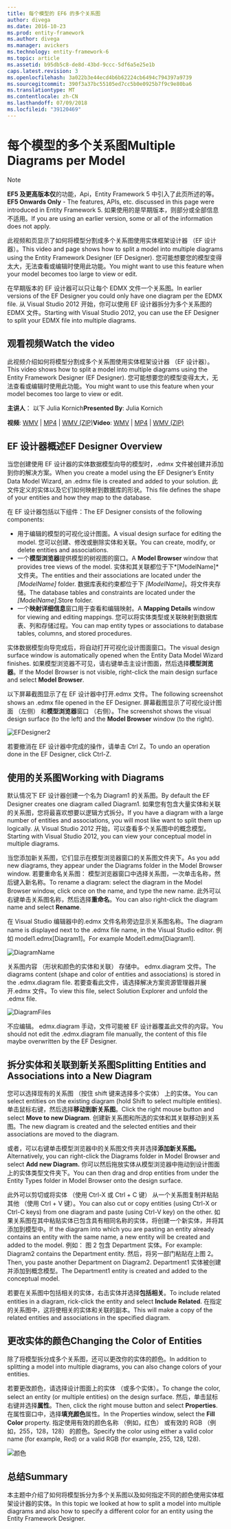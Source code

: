 ```yaml
---
title: 每个模型的 EF6 的多个关系图
author: divega
ms.date: 2016-10-23
ms.prod: entity-framework
ms.author: divega
ms.manager: avickers
ms.technology: entity-framework-6
ms.topic: article
ms.assetid: b95db5c8-de8d-43bd-9ccc-5df6a5e25e1b
caps.latest.revision: 3
ms.openlocfilehash: 3a022b3e44ecd4b6b62224cb6494c794397a9739
ms.sourcegitcommit: 390f3a37bc55105ed7cc5b0e0925b7f9c9e80ba6
ms.translationtype: MT
ms.contentlocale: zh-CN
ms.lasthandoff: 07/09/2018
ms.locfileid: "39120469"
---
```

# <a name="multiple-diagrams-per-model"></a><span data-ttu-id="7a7f6-102">每个模型的多个关系图</span><span class="sxs-lookup"><span data-stu-id="7a7f6-102">Multiple Diagrams per Model</span></span>
> [!NOTE]
> <span data-ttu-id="7a7f6-103">**EF5 及更高版本仅**的功能，Api，Entity Framework 5 中引入了此页所述的等。</span><span class="sxs-lookup"><span data-stu-id="7a7f6-103">**EF5 Onwards Only** - The features, APIs, etc. discussed in this page were introduced in Entity Framework 5.</span></span> <span data-ttu-id="7a7f6-104">如果使用的是早期版本，则部分或全部信息不适用。</span><span class="sxs-lookup"><span data-stu-id="7a7f6-104">If you are using an earlier version, some or all of the information does not apply.</span></span>

<span data-ttu-id="7a7f6-105">此视频和页显示了如何将模型分割成多个关系图使用实体框架设计器 （EF 设计器）。</span><span class="sxs-lookup"><span data-stu-id="7a7f6-105">This video and page shows how to split a model into multiple diagrams using the Entity Framework Designer (EF Designer).</span></span> <span data-ttu-id="7a7f6-106">您可能想要您的模型变得太大，无法查看或编辑时使用此功能。</span><span class="sxs-lookup"><span data-stu-id="7a7f6-106">You might want to use this feature when your model becomes too large to view or edit.</span></span>

<span data-ttu-id="7a7f6-107">在早期版本的 EF 设计器可以只让每个 EDMX 文件一个关系图。</span><span class="sxs-lookup"><span data-stu-id="7a7f6-107">In earlier versions of the EF Designer you could only have one diagram per the EDMX file.</span></span> <span data-ttu-id="7a7f6-108">从 Visual Studio 2012 开始，你可以使用 EF 设计器拆分为多个关系图的 EDMX 文件。</span><span class="sxs-lookup"><span data-stu-id="7a7f6-108">Starting with Visual Studio 2012, you can use the EF Designer to split your EDMX file into multiple diagrams.</span></span>

## <a name="watch-the-video"></a><span data-ttu-id="7a7f6-109">观看视频</span><span class="sxs-lookup"><span data-stu-id="7a7f6-109">Watch the video</span></span>
<span data-ttu-id="7a7f6-110">此视频介绍如何将模型分割成多个关系图使用实体框架设计器 （EF 设计器）。</span><span class="sxs-lookup"><span data-stu-id="7a7f6-110">This video shows how to split a model into multiple diagrams using the Entity Framework Designer (EF Designer).</span></span> <span data-ttu-id="7a7f6-111">您可能想要您的模型变得太大，无法查看或编辑时使用此功能。</span><span class="sxs-lookup"><span data-stu-id="7a7f6-111">You might want to use this feature when your model becomes too large to view or edit.</span></span>

<span data-ttu-id="7a7f6-112">**主讲人**： 以下 Julia Kornich</span><span class="sxs-lookup"><span data-stu-id="7a7f6-112">**Presented By**: Julia Kornich</span></span>

<span data-ttu-id="7a7f6-113">**视频**: [WMV](http://download.microsoft.com/download/5/C/2/5C2B52AB-5532-426F-B078-1E253341B5FA/HDI-ITPro-MSDN-winvideo-multiplediagrams.wmv) | [MP4](http://download.microsoft.com/download/5/C/2/5C2B52AB-5532-426F-B078-1E253341B5FA/HDI-ITPro-MSDN-mp4video-multiplediagrams.m4v) | [WMV (ZIP)](http://download.microsoft.com/download/5/C/2/5C2B52AB-5532-426F-B078-1E253341B5FA/HDI-ITPro-MSDN-winvideo-multiplediagrams.zip)</span><span class="sxs-lookup"><span data-stu-id="7a7f6-113">**Video**: [WMV](http://download.microsoft.com/download/5/C/2/5C2B52AB-5532-426F-B078-1E253341B5FA/HDI-ITPro-MSDN-winvideo-multiplediagrams.wmv) | [MP4](http://download.microsoft.com/download/5/C/2/5C2B52AB-5532-426F-B078-1E253341B5FA/HDI-ITPro-MSDN-mp4video-multiplediagrams.m4v) | [WMV (ZIP)](http://download.microsoft.com/download/5/C/2/5C2B52AB-5532-426F-B078-1E253341B5FA/HDI-ITPro-MSDN-winvideo-multiplediagrams.zip)</span></span>

## <a name="ef-designer-overview"></a><span data-ttu-id="7a7f6-114">EF 设计器概述</span><span class="sxs-lookup"><span data-stu-id="7a7f6-114">EF Designer Overview</span></span>

<span data-ttu-id="7a7f6-115">当您创建使用 EF 设计器的实体数据模型向导的模型时，.edmx 文件被创建并添加到你的解决方案。</span><span class="sxs-lookup"><span data-stu-id="7a7f6-115">When you create a model using the EF Designer’s Entity Data Model Wizard, an .edmx file is created and added to your solution.</span></span> <span data-ttu-id="7a7f6-116">此文件定义的实体以及它们如何映射到数据库的形状。</span><span class="sxs-lookup"><span data-stu-id="7a7f6-116">This file defines the shape of your entities and how they map to the database.</span></span>

<span data-ttu-id="7a7f6-117">在 EF 设计器包括以下组件：</span><span class="sxs-lookup"><span data-stu-id="7a7f6-117">The EF Designer consists of the following components:</span></span>

-   <span data-ttu-id="7a7f6-118">用于编辑的模型的可视化设计图面。</span><span class="sxs-lookup"><span data-stu-id="7a7f6-118">A visual design surface for editing the model.</span></span> <span data-ttu-id="7a7f6-119">您可以创建、修改或删除实体和关联。</span><span class="sxs-lookup"><span data-stu-id="7a7f6-119">You can create, modify, or delete entities and associations.</span></span>
-   <span data-ttu-id="7a7f6-120">一个**模型浏览器**提供模型的树视图的窗口。</span><span class="sxs-lookup"><span data-stu-id="7a7f6-120">A **Model Browser** window that provides tree views of the model.</span></span>  <span data-ttu-id="7a7f6-121">实体和其关联都位于下*\[ModelName\]* 文件夹。</span><span class="sxs-lookup"><span data-stu-id="7a7f6-121">The entities and their associations are located under the *\[ModelName\]* folder.</span></span> <span data-ttu-id="7a7f6-122">数据库表和约束都位于下 *\[ModelName\]*。将文件夹存储。</span><span class="sxs-lookup"><span data-stu-id="7a7f6-122">The database tables and constraints are located under the *\[ModelName\]*.Store folder.</span></span>
-   <span data-ttu-id="7a7f6-123">一个**映射详细信息**窗口用于查看和编辑映射。</span><span class="sxs-lookup"><span data-stu-id="7a7f6-123">A **Mapping Details** window for viewing and editing mappings.</span></span> <span data-ttu-id="7a7f6-124">您可以将实体类型或关联映射到数据库表、列和存储过程。</span><span class="sxs-lookup"><span data-stu-id="7a7f6-124">You can map entity types or associations to database tables, columns, and stored procedures.</span></span> 

<span data-ttu-id="7a7f6-125">实体数据模型向导完成后，将自动打开可视化设计图面窗口。</span><span class="sxs-lookup"><span data-stu-id="7a7f6-125">The visual design surface window is automatically opened when the Entity Data Model Wizard finishes.</span></span> <span data-ttu-id="7a7f6-126">如果模型浏览器不可见，请右键单击主设计图面，然后选择**模型浏览器**。</span><span class="sxs-lookup"><span data-stu-id="7a7f6-126">If the Model Browser is not visible, right-click the main design surface and select **Model Browser**.</span></span>

<span data-ttu-id="7a7f6-127">以下屏幕截图显示了在 EF 设计器中打开.edmx 文件。</span><span class="sxs-lookup"><span data-stu-id="7a7f6-127">The following screenshot shows an .edmx file opened in the EF Designer.</span></span> <span data-ttu-id="7a7f6-128">屏幕截图显示了可视化设计图面 （左侧） 和**模型浏览器**窗口 （右侧）。</span><span class="sxs-lookup"><span data-stu-id="7a7f6-128">The screenshot shows the visual design surface (to the left) and the **Model Browser** window (to the right).</span></span>

![EFDesigner2](~/ef6/media/efdesigner2.png)

<span data-ttu-id="7a7f6-130">若要撤消在 EF 设计器中完成的操作，请单击 Ctrl Z。</span><span class="sxs-lookup"><span data-stu-id="7a7f6-130">To undo an operation done in the EF Designer, click Ctrl-Z.</span></span>

## <a name="working-with-diagrams"></a><span data-ttu-id="7a7f6-131">使用的关系图</span><span class="sxs-lookup"><span data-stu-id="7a7f6-131">Working with Diagrams</span></span>

<span data-ttu-id="7a7f6-132">默认情况下 EF 设计器创建一个名为 Diagram1 的关系图。</span><span class="sxs-lookup"><span data-stu-id="7a7f6-132">By default the EF Designer creates one diagram called Diagram1.</span></span> <span data-ttu-id="7a7f6-133">如果您有包含大量实体和关联的关系图，您将最喜欢想要以逻辑方式拆分。</span><span class="sxs-lookup"><span data-stu-id="7a7f6-133">If you have a diagram with a large number of entities and associations, you will most like want to split them up logically.</span></span> <span data-ttu-id="7a7f6-134">从 Visual Studio 2012 开始，可以查看多个关系图中的概念模型。</span><span class="sxs-lookup"><span data-stu-id="7a7f6-134">Starting with Visual Studio 2012, you can view your conceptual model in multiple diagrams.</span></span>   

<span data-ttu-id="7a7f6-135">当您添加新关系图，它们显示在模型浏览器窗口的关系图文件夹下。</span><span class="sxs-lookup"><span data-stu-id="7a7f6-135">As you add new diagrams, they appear under the Diagrams folder in the Model Browser window.</span></span> <span data-ttu-id="7a7f6-136">若要重命名关系图： 模型浏览器窗口中选择关系图，一次单击名称，然后键入新名称。</span><span class="sxs-lookup"><span data-stu-id="7a7f6-136">To rename a diagram: select the diagram in the Model Browser window, click once on the name, and type the new name.</span></span>  <span data-ttu-id="7a7f6-137">此外可以右键单击关系图名称，然后选择**重命名**。</span><span class="sxs-lookup"><span data-stu-id="7a7f6-137">You can also right-click the diagram name and select **Rename**.</span></span>

<span data-ttu-id="7a7f6-138">在 Visual Studio 编辑器中的.edmx 文件名称旁边显示关系图名称。</span><span class="sxs-lookup"><span data-stu-id="7a7f6-138">The diagram name is displayed next to the .edmx file name, in the Visual Studio editor.</span></span> <span data-ttu-id="7a7f6-139">例如 model1.edmx\[Diagram1\]。</span><span class="sxs-lookup"><span data-stu-id="7a7f6-139">For example Model1.edmx\[Diagram1\].</span></span>

![DiagramName](~/ef6/media/diagramname.png)

<span data-ttu-id="7a7f6-141">关系图内容 （形状和颜色的实体和关联） 存储中。 edmx.diagram 文件。</span><span class="sxs-lookup"><span data-stu-id="7a7f6-141">The diagrams content (shape and color of entities and associations) is stored in the .edmx.diagram file.</span></span> <span data-ttu-id="7a7f6-142">若要查看此文件，请选择解决方案资源管理器并展开.edmx 文件。</span><span class="sxs-lookup"><span data-stu-id="7a7f6-142">To view this file, select Solution Explorer and unfold the .edmx file.</span></span> 

![DiagramFiles](~/ef6/media/diagramfiles.png)

<span data-ttu-id="7a7f6-144">不应编辑。 edmx.diagram 手动，文件可能被 EF 设计器覆盖此文件的内容。</span><span class="sxs-lookup"><span data-stu-id="7a7f6-144">You should not edit the .edmx.diagram file manually, the content of this file maybe overwritten by the EF Designer.</span></span>
 
## <a name="splitting-entities-and-associations-into-a-new-diagram"></a><span data-ttu-id="7a7f6-145">拆分实体和关联到新关系图</span><span class="sxs-lookup"><span data-stu-id="7a7f6-145">Splitting Entities and Associations into a New Diagram</span></span>

<span data-ttu-id="7a7f6-146">您可以选择现有的关系图 （按住 shift 键来选择多个实体） 上的实体。</span><span class="sxs-lookup"><span data-stu-id="7a7f6-146">You can select entities on the existing diagram (hold Shift to select multiple entities).</span></span> <span data-ttu-id="7a7f6-147">单击鼠标右键，然后选择**移动到新关系图**。</span><span class="sxs-lookup"><span data-stu-id="7a7f6-147">Click the right mouse button and select **Move to new Diagram**.</span></span> <span data-ttu-id="7a7f6-148">创建新关系图和所选的实体和其关联移动到关系图。</span><span class="sxs-lookup"><span data-stu-id="7a7f6-148">The new diagram is created and the selected entities and their associations are moved to the diagram.</span></span>

<span data-ttu-id="7a7f6-149">或者，可以右键单击模型浏览器中的关系图文件夹并选择**添加新关系图。**</span><span class="sxs-lookup"><span data-stu-id="7a7f6-149">Alternatively, you can right-click the Diagrams folder in Model Browser and select **Add new Diagram.**</span></span> <span data-ttu-id="7a7f6-150">你可以然后拖放实体从模型浏览器中拖动到设计图面上的实体类型文件夹下。</span><span class="sxs-lookup"><span data-stu-id="7a7f6-150">You can then drag and drop entities from under the Entity Types folder in Model Browser onto the design surface.</span></span>

<span data-ttu-id="7a7f6-151">此外可以剪切或将实体 （使用 Ctrl-X 或 Ctrl + C 键） 从一个关系图复制并粘贴其他 （使用 Ctrl + V 键）。</span><span class="sxs-lookup"><span data-stu-id="7a7f6-151">You can also cut or copy entities (using Ctrl-X or Ctrl-C keys) from one diagram and paste (using Ctrl-V key) on the other.</span></span> <span data-ttu-id="7a7f6-152">如果关系图在其中粘贴实体已包含具有相同名称的实体，将创建一个新实体，并将其添加到模型中。</span><span class="sxs-lookup"><span data-stu-id="7a7f6-152">If the diagram into which you are pasting an entity already contains an entity with the same name, a new entity will be created and added to the model.</span></span>  <span data-ttu-id="7a7f6-153">例如： 图 2 包含 Department 实体。</span><span class="sxs-lookup"><span data-stu-id="7a7f6-153">For example: Diagram2 contains the Department entity.</span></span> <span data-ttu-id="7a7f6-154">然后，将另一部门粘贴在上图 2。</span><span class="sxs-lookup"><span data-stu-id="7a7f6-154">Then, you paste another Department on Diagram2.</span></span> <span data-ttu-id="7a7f6-155">Department1 实体被创建并添加到概念模型。</span><span class="sxs-lookup"><span data-stu-id="7a7f6-155">The Department1 entity is created and added to the conceptual model.</span></span>   

<span data-ttu-id="7a7f6-156">若要在关系图中包括相关的实体，右击实体并选择**包括相关**。</span><span class="sxs-lookup"><span data-stu-id="7a7f6-156">To include related entities in a diagram, rick-click the entity and select **Include Related**.</span></span> <span data-ttu-id="7a7f6-157">在指定的关系图中，这将使相关的实体和关联的副本。</span><span class="sxs-lookup"><span data-stu-id="7a7f6-157">This will make a copy of the related entities and associations in the specified diagram.</span></span>

## <a name="changing-the-color-of-entities"></a><span data-ttu-id="7a7f6-158">更改实体的颜色</span><span class="sxs-lookup"><span data-stu-id="7a7f6-158">Changing the Color of Entities</span></span>

<span data-ttu-id="7a7f6-159">除了将模型拆分成多个关系图，还可以更改你的实体的颜色。</span><span class="sxs-lookup"><span data-stu-id="7a7f6-159">In addition to splitting a model into multiple diagrams, you can also change colors of your entities.</span></span>

<span data-ttu-id="7a7f6-160">若要更改颜色，请选择设计图面上的实体 （或多个实体）。</span><span class="sxs-lookup"><span data-stu-id="7a7f6-160">To change the color, select an entity (or multiple entities) on the design surface.</span></span> <span data-ttu-id="7a7f6-161">然后，单击鼠标右键并选择**属性**。</span><span class="sxs-lookup"><span data-stu-id="7a7f6-161">Then, click the right mouse button and select **Properties**.</span></span> <span data-ttu-id="7a7f6-162">在属性窗口中，选择**填充颜色**属性。</span><span class="sxs-lookup"><span data-stu-id="7a7f6-162">In the Properties window, select the **Fill Color** property.</span></span> <span data-ttu-id="7a7f6-163">指定使用有效的颜色名称 （例如，红色） 或有效的 RGB （例如，255，128，128） 的颜色。</span><span class="sxs-lookup"><span data-stu-id="7a7f6-163">Specify the color using either a valid color name (for example, Red) or a valid RGB (for example, 255, 128, 128).</span></span> 

![颜色](~/ef6/media/color.png)

## <a name="summary"></a><span data-ttu-id="7a7f6-165">总结</span><span class="sxs-lookup"><span data-stu-id="7a7f6-165">Summary</span></span>

<span data-ttu-id="7a7f6-166">本主题中介绍了如何将模型拆分为多个关系图以及如何指定不同的颜色使用实体框架设计器的实体。</span><span class="sxs-lookup"><span data-stu-id="7a7f6-166">In this topic we looked at how to split a model into multiple diagrams and also how to specify a different color for an entity using the Entity Framework Designer.</span></span> 
